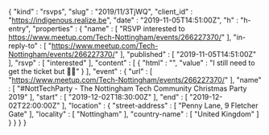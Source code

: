 {
  "kind" : "rsvps",
  "slug" : "2019/11/3TjWQ",
  "client_id" : "https://indigenous.realize.be",
  "date" : "2019-11-05T14:51:00Z",
  "h" : "h-entry",
  "properties" : {
    "name" : [ "RSVP interested to https://www.meetup.com/Tech-Nottingham/events/266227370/" ],
    "in-reply-to" : [ "https://www.meetup.com/Tech-Nottingham/events/266227370/" ],
    "published" : [ "2019-11-05T14:51:00Z" ],
    "rsvp" : [ "interested" ],
    "content" : [ {
      "html" : "",
      "value" : "I still need to get the ticket but 🤞🏽"
    } ],
    "event" : {
      "url" : [ "https://www.meetup.com/Tech-Nottingham/events/266227370/" ],
      "name" : [ "#NottTechParty - The Nottingham Tech Community Christmas Party 2019" ],
      "start" : [ "2019-12-02T18:30:00Z" ],
      "end" : [ "2019-12-02T22:00:00Z" ],
      "location" : {
        "street-address" : [ "Penny Lane, 9 Fletcher Gate" ],
        "locality" : [ "Nottingham" ],
        "country-name" : [ "United Kingdom" ]
      }
    }
  }
}
